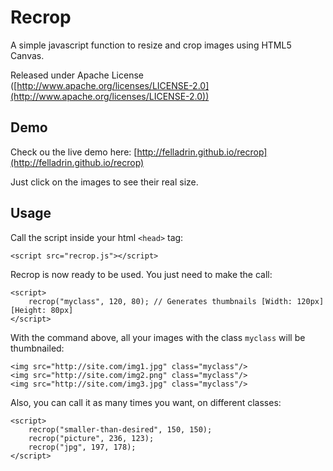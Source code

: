 Recrop
======

A simple javascript function to resize and crop images using HTML5 Canvas.

Released under Apache License ([http://www.apache.org/licenses/LICENSE-2.0](http://www.apache.org/licenses/LICENSE-2.0))

## Demo ##

Check ou the live demo here: [http://felladrin.github.io/recrop](http://felladrin.github.io/recrop)

Just click on the images to see their real size.

## Usage ##

Call the script inside your html `<head>` tag:

	<script src="recrop.js"></script>

Recrop is now ready to be used. You just need to make the call:

	<script>
        recrop("myclass", 120, 80); // Generates thumbnails [Width: 120px] [Height: 80px]
    </script>

With the command above, all your images with the class `myclass` will be thumbnailed:

	<img src="http://site.com/img1.jpg" class="myclass"/>
	<img src="http://site.com/img2.png" class="myclass"/>
	<img src="http://site.com/img3.jpg" class="myclass"/>

Also, you can call it as many times you want, on different classes:

    <script>
        recrop("smaller-than-desired", 150, 150);
        recrop("picture", 236, 123);
        recrop("jpg", 197, 178);
    </script>